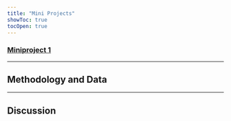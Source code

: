 ```yaml
---
title: "Mini Projects"
showToc: true
tocOpen: true
---
```



### [Miniproject 1](miniproject1/)



---


## Methodology and Data


---


## Discussion